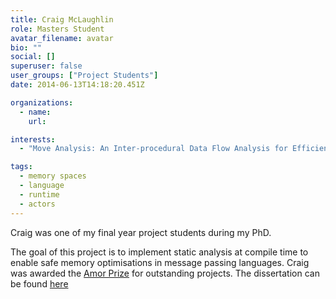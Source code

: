 ```yaml
---
title: Craig McLaughlin
role: Masters Student
avatar_filename: avatar
bio: ""
social: []
superuser: false
user_groups: ["Project Students"]
date: 2014-06-13T14:18:20.451Z

organizations:
  - name: 
    url: 

interests:
  - "Move Analysis: An Inter-procedural Data Flow Analysis for Efficient Message Passing"

tags:
  - memory spaces 
  - language
  - runtime
  - actors
---
```

Craig was one of my final year project students during my PhD. 

The goal of this project is to implement static analysis at compile time to enable safe memory optimisations in message passing languages. Craig was awarded the [Amor Prize](http://www.dcs.gla.ac.uk/~pat/4yProjects/HallOfFame/) for outstanding projects. The dissertation can be found [here](./dissertation.pdf)